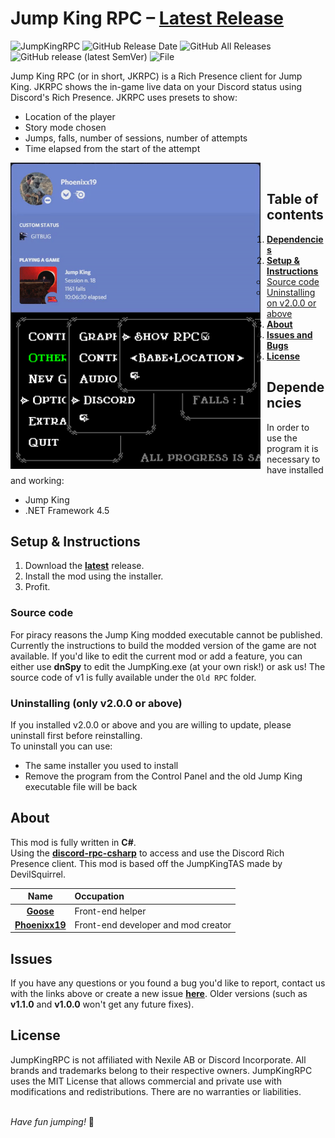 # Jump King RPC – [Latest Release](https://github.com/Phoenixx19/JumpKingRPC/releases/latest)

![JumpKingRPC](https://img.shields.io/badge/Jump%20King-Discord%20RPC-red)
![GitHub Release Date](https://img.shields.io/github/release-date/Phoenixx19/JumpKingRPC)
![GitHub All Releases](https://img.shields.io/github/downloads/Phoenixx19/JumpKingRPC/total)
![GitHub release (latest SemVer)](https://img.shields.io/github/v/release/Phoenixx19/JumpKingRPC)
![File](https://img.shields.io/badge/file-.dll-blue)

Jump King RPC (or in short, JKRPC) is a Rich Presence client for Jump King. JKRPC shows the in-game live data on your Discord status using Discord's Rich Presence. JKRPC uses presets to show:
- Location of the player
- Story mode chosen
- Jumps, falls, number of sessions, number of attempts
- Time elapsed from the start of the attempt

<img src="https://raw.githubusercontent.com/Phoenixx19/JumpKingRPC/master/Old%20RPC/Customizable/discord.gif" style="float:left; margin-right:10px;" width="400" />&ensp;<img src="https://raw.githubusercontent.com/Phoenixx19/JumpKingRPC/master/Old%20RPC/Customizable/rpc22.png" style="float:left; margin-right:10px;" width="400" />

## Table of contents
1. [**Dependencies**](#dependencies)
2. [**Setup & Instructions**](#setup--instructions)
   * [Source code](#source-code)
   * [Uninstalling on v2.0.0 or above](#uninstalling-only-v200-or-above)
3. [**About**](#about)
4. [**Issues and Bugs**](#issues)
5. [**License**](#license)

## Dependencies
In order to use the program it is necessary to have installed and working:
- Jump King
- .NET Framework 4.5

## Setup & Instructions
1. Download the [**latest**](https://github.com/Phoenixx19/JumpKingRPC/releases/latest) release.
2. Install the mod using the installer.
3. Profit.

### Source code
For piracy reasons the Jump King modded executable cannot be published. Currently the instructions to build the modded version of the game are not available.
If you'd like to edit the current mod or add a feature, you can either use **dnSpy** to edit the JumpKing.exe (at your own risk!) or ask us!
The source code of v1 is fully available under the `Old RPC` folder.

### Uninstalling (only v2.0.0 or above)
If you installed v2.0.0 or above and you are willing to update, please uninstall first before reinstalling. <br>
To uninstall you can use:
- The same installer you used to install
- Remove the program from the Control Panel and the old Jump King executable file will be back

## About
This mod is fully written in **C#**.
<br>Using the [**discord-rpc-csharp**](https://github.com/Lachee/discord-rpc-csharp) to access and use the Discord Rich Presence client.
This mod is based off the JumpKingTAS made by DevilSquirrel.

|Name|Occupation|
|:---:|:---|
|[**Goose**](https://github.com/Babayagabyte) | Front-end helper |
|[**Phoenixx19**](https://github.com/Phoenixx19) | Front-end developer and mod creator |

## Issues
If you have any questions or you found a bug you'd like to report, contact us with the links above or create a new issue [**here**](https://github.com/Phoenixx19/JumpKingRPC/issues/new/choose). Older versions (such as **v1.1.0** and **v1.0.0** won't get any future fixes).

## License
JumpKingRPC is not affiliated with Nexile AB or Discord Incorporate. All brands and trademarks belong to their respective owners. JumpKingRPC uses the MIT License that allows commercial and private use with modifications and redistributions. There are no warranties or liabilities.

<br>*Have fun jumping!* :crown:
